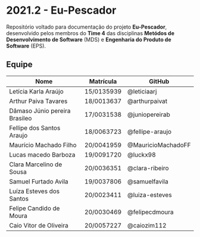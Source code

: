 # 2021.2 - Eu-Pescador
Repositório voltado para documentação do projeto **Eu-Pescador**, desenvolvido pelos membros do **Time 4** das disciplinas **Metódos de Desenvolvimento de Software** (MDS) e **Engenharia do Produto de Software** (EPS).


## Equipe

| Nome | Matrícula | GitHub |
| -------- | -------- | -------- |
| Letícia Karla Araújo | 15/0135939 | @leticiaarj |
| Arthur Paiva Tavares | 18/0013637 | @arthurpaivat |
| Dâmaso Júnio pereira Brasileo | 17/0031538 | @juniopereirab |
| Fellipe dos Santos Araujo | 18/0063723 | @fellipe-araujo |
| Maurício Machado Filho | 20/0041959 | @MauricioMachadoFF 
| Lucas macedo Barboza | 19/0091720 | @luckx98 |
| Clara Marcelino de Sousa | 20/0036351 | @clara-ribeiro |
| Samuel Furtado Avila | 19/0037806 | @samuelfavila |
| Luíza Esteves dos Santos | 20/0023411 | @luiza-esteves |
| Felipe Candido de Moura | 20/0030469 | @felipecdmoura |
| Caio Vitor de Oliveira | 20/0057227 | @caiozim112 |
